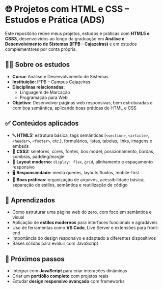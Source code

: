 # 🌐 Projetos com HTML e CSS – Estudos e Prática (ADS)

Este repositório reúne meus projetos, estudos e práticas com **HTML5 e CSS3**, desenvolvidos ao longo da graduação em **Análise e Desenvolvimento de Sistemas (IFPB – Cajazeiras)** e em estudos complementares por conta própria.

## 👨‍🎓 Sobre os estudos

- **Curso:** Análise e Desenvolvimento de Sistemas
- **Instituição:** IFPB – Campus Cajazeiras
- **Disciplinas relacionadas:**
  - Linguagem de Marcação
  - Programação para Web
- **Objetivo:** Desenvolver páginas web responsivas, bem estruturadas e com boa semântica, aplicando boas práticas de HTML e CSS

## ✅ Conteúdos aplicados

- 🔤 **HTML5:** estrutura básica, tags semânticas (`<section>`, `<article>`, `<header>`, `<footer>`, etc.), formulários, listas, tabelas, links, imagens e embeds
- 🎨 **CSS3:** seletores, cores, fontes, box model, posicionamento, bordas, sombras, padding/margin
- 🧱 **Layout moderno:** `display: flex`, `grid`, alinhamento e espaçamento responsivo
- 🖥️ **Responsividade:** media queries, layouts fluidos, mobile-first
- 🎯 **Boas práticas:** organização de arquivos, acessibilidade básica, separação de estilos, semântica e reutilização de código

## 🧠 Aprendizados

- Como estruturar uma página web do zero, com foco em semântica e visual
- Aplicação de **estilos modernos** para interfaces funcionais e agradáveis
- Uso de ferramentas como **VS Code**, Live Server e extensões para front-end
- Importância do design responsivo e adaptado a diferentes dispositivos
- Bases sólidas para evoluir com JavaScript

## 📌 Próximos passos

- Integrar com **JavaScript** para criar interações dinâmicas
- Criar um **portfólio completo** com projetos reais
- Estudar **design responsivo avançado** com frameworks 